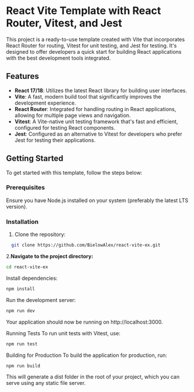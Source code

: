 # React Vite Template with React Router, Vitest, and Jest

This project is a ready-to-use template created with Vite that incorporates React Router for routing, Vitest for unit testing, and Jest for testing. It's designed to offer developers a quick start for building React applications with the best development tools integrated.

## Features

- **React 17/18**: Utilizes the latest React library for building user interfaces.
- **Vite**: A fast, modern build tool that significantly improves the development experience.
- **React Router**: Integrated for handling routing in React applications, allowing for multiple page views and navigation.
- **Vitest**: A Vite-native unit testing framework that's fast and efficient, configured for testing React components.
- **Jest**: Configured as an alternative to Vitest for developers who prefer Jest for testing their applications.

## Getting Started

To get started with this template, follow the steps below:

### Prerequisites

Ensure you have Node.js installed on your system (preferably the latest LTS version).

### Installation

1. Clone the repository:


```bash
  git clone https://github.com/BielowAlex/react-vite-ex.git
```

2.**Navigate to the project directory:**

```bash
cd react-vite-ex
```
Install dependencies:
```bash
npm install
```

Run the development server:
```bash
npm run dev
```

Your application should now be running on http://localhost:3000.

Running Tests
To run unit tests with Vitest, use:
```bash
npm run test
```
Building for Production
To build the application for production, run:

```bash
npm run build
```
This will generate a dist folder in the root of your project, which you can serve using any static file server.

